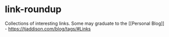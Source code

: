 # link-roundup

Collections of interesting links.  Some may graduate to the [[Personal Blog]] - https://tjaddison.com/blog/tags/#Links